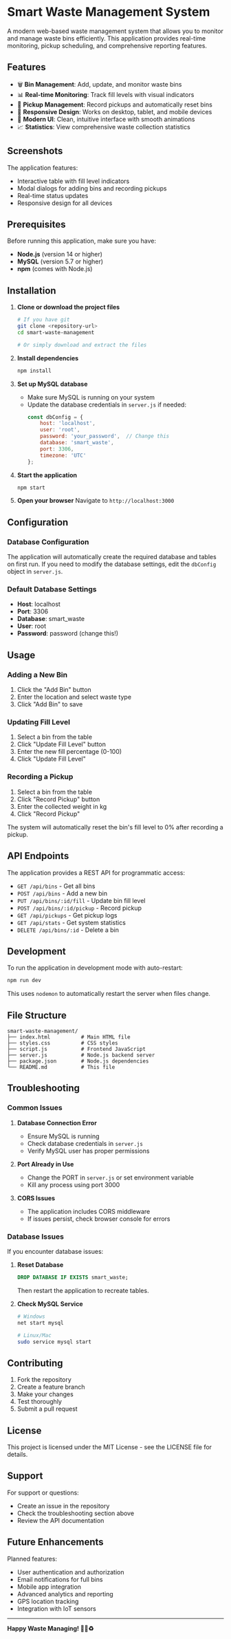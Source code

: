 # Smart Waste Management System

A modern web-based waste management system that allows you to monitor and manage waste bins efficiently. This application provides real-time monitoring, pickup scheduling, and comprehensive reporting features.

## Features

- 🗑️ **Bin Management**: Add, update, and monitor waste bins
- 📊 **Real-time Monitoring**: Track fill levels with visual indicators
- 🚛 **Pickup Management**: Record pickups and automatically reset bins
- 📱 **Responsive Design**: Works on desktop, tablet, and mobile devices
- 🎨 **Modern UI**: Clean, intuitive interface with smooth animations
- 📈 **Statistics**: View comprehensive waste collection statistics

## Screenshots

The application features:
- Interactive table with fill level indicators
- Modal dialogs for adding bins and recording pickups
- Real-time status updates
- Responsive design for all devices

## Prerequisites

Before running this application, make sure you have:

- **Node.js** (version 14 or higher)
- **MySQL** (version 5.7 or higher)
- **npm** (comes with Node.js)

## Installation

1. **Clone or download the project files**
   ```bash
   # If you have git
   git clone <repository-url>
   cd smart-waste-management
   
   # Or simply download and extract the files
   ```

2. **Install dependencies**
   ```bash
   npm install
   ```

3. **Set up MySQL database**
   - Make sure MySQL is running on your system
   - Update the database credentials in `server.js` if needed:
     ```javascript
     const dbConfig = {
         host: 'localhost',
         user: 'root',
         password: 'your_password',  // Change this
         database: 'smart_waste',
         port: 3306,
         timezone: 'UTC'
     };
     ```

4. **Start the application**
   ```bash
   npm start
   ```

5. **Open your browser**
   Navigate to `http://localhost:3000`

## Configuration

### Database Configuration

The application will automatically create the required database and tables on first run. If you need to modify the database settings, edit the `dbConfig` object in `server.js`.

### Default Database Settings
- **Host**: localhost
- **Port**: 3306
- **Database**: smart_waste
- **User**: root
- **Password**: password (change this!)

## Usage

### Adding a New Bin
1. Click the "Add Bin" button
2. Enter the location and select waste type
3. Click "Add Bin" to save

### Updating Fill Level
1. Select a bin from the table
2. Click "Update Fill Level" button
3. Enter the new fill percentage (0-100)
4. Click "Update Fill Level"

### Recording a Pickup
1. Select a bin from the table
2. Click "Record Pickup" button
3. Enter the collected weight in kg
4. Click "Record Pickup"

The system will automatically reset the bin's fill level to 0% after recording a pickup.

## API Endpoints

The application provides a REST API for programmatic access:

- `GET /api/bins` - Get all bins
- `POST /api/bins` - Add a new bin
- `PUT /api/bins/:id/fill` - Update bin fill level
- `POST /api/bins/:id/pickup` - Record pickup
- `GET /api/pickups` - Get pickup logs
- `GET /api/stats` - Get system statistics
- `DELETE /api/bins/:id` - Delete a bin

## Development

To run the application in development mode with auto-restart:

```bash
npm run dev
```

This uses `nodemon` to automatically restart the server when files change.

## File Structure

```
smart-waste-management/
├── index.html          # Main HTML file
├── styles.css          # CSS styles
├── script.js           # Frontend JavaScript
├── server.js           # Node.js backend server
├── package.json        # Node.js dependencies
└── README.md           # This file
```

## Troubleshooting

### Common Issues

1. **Database Connection Error**
   - Ensure MySQL is running
   - Check database credentials in `server.js`
   - Verify MySQL user has proper permissions

2. **Port Already in Use**
   - Change the PORT in `server.js` or set environment variable
   - Kill any process using port 3000

3. **CORS Issues**
   - The application includes CORS middleware
   - If issues persist, check browser console for errors

### Database Issues

If you encounter database issues:

1. **Reset Database**
   ```sql
   DROP DATABASE IF EXISTS smart_waste;
   ```
   Then restart the application to recreate tables.

2. **Check MySQL Service**
   ```bash
   # Windows
   net start mysql
   
   # Linux/Mac
   sudo service mysql start
   ```

## Contributing

1. Fork the repository
2. Create a feature branch
3. Make your changes
4. Test thoroughly
5. Submit a pull request

## License

This project is licensed under the MIT License - see the LICENSE file for details.

## Support

For support or questions:
- Create an issue in the repository
- Check the troubleshooting section above
- Review the API documentation

## Future Enhancements

Planned features:
- User authentication and authorization
- Email notifications for full bins
- Mobile app integration
- Advanced analytics and reporting
- GPS location tracking
- Integration with IoT sensors

---

**Happy Waste Managing! 💚🌱♻️**


